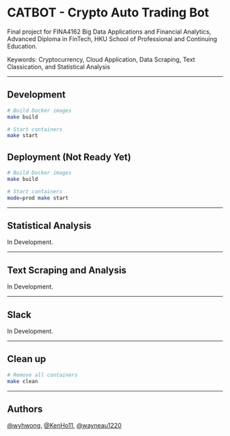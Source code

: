 # CATBOT - Crypto Auto Trading Bot
Final project for FINA4162 Big Data Applications and Financial Analytics, Advanced Diploma in FinTech, HKU School of Professional and Continuing Education.

Keywords: Cryptocurrency, Cloud Application, Data Scraping, Text Classication, and Statistical Analysis

---

## Development

```bash
# Build Docker images
make build

# Start containers
make start
```

## Deployment (Not Ready Yet)

```bash
# Build Docker images
make build

# Start containers
mode=prod make start
```

---

## Statistical Analysis

In Development.

---

## Text Scraping and Analysis

In Development.

---

## Slack

In Development.

---

## Clean up

```bash
# Remove all containers
make clean
```

---

## Authors
[@wyhwong](https://github.com/wyhwong), [@KenHo11](https://github.com/KenHo11), [@wayneau1220](https://github.com/wayneau1220)
